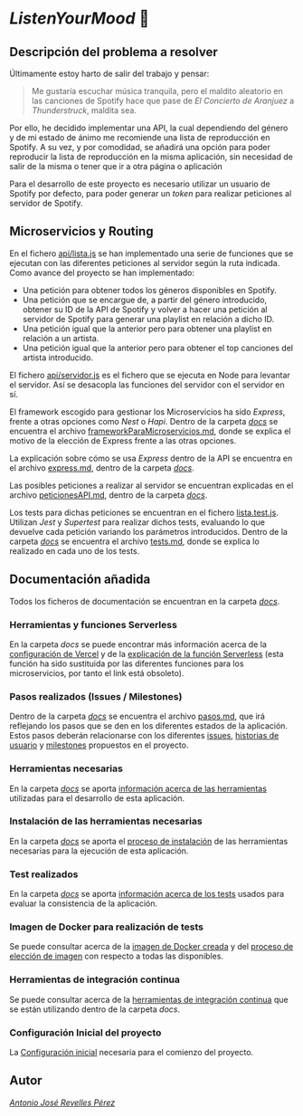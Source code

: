 # *ListenYourMood* :musical_note:


## Descripción del problema a resolver
Últimamente estoy harto de salir del trabajo y pensar:
  > Me gustaría escuchar música tranquila, pero el maldito aleatorio en las canciones de Spotify hace que pase de *El Concierto de Aranjuez* a *Thunderstruck*, maldita sea.
  
Por ello, he decidido implementar una API, la cual dependiendo del género y de mi estado de ánimo me recomiende una lista de reproducción en Spotify.
A su vez, y por comodidad, se añadirá una opción para poder reproducir la lista de reproducción en la misma aplicación, sin necesidad de salir de la misma o tener que ir a otra página o aplicación

Para el desarrollo de este proyecto es necesario utilizar un usuario de Spotify por defecto, para poder generar un *token* para realizar peticiones al servidor de Spotify.

## Microservicios y Routing
En el fichero [api/lista.js](https://github.com/antoniorev/ListenYourMood/blob/master/api/lista.js) se han implementado una serie de funciones que se ejecutan con las diferentes peticiones al servidor según la ruta indicada. Como avance del proyecto se han implementado:
  - Una petición para obtener todos los géneros disponibles en Spotify.
  - Una petición que se encargue de, a partir del género introducido, obtener su ID de la API de Spotify y volver a hacer una petición al servidor de Spotify para generar una playlist en relación a dicho ID.
  - Una petición igual que la anterior pero para obtener una playlist en relación a un artista.
  - Una petición igual que la anterior pero para obtener el top canciones del artista introducido.

El fichero [api/servidor.js](https://github.com/antoniorev/ListenYourMood/blob/master/api/servidor.js) es el fichero que se ejecuta en Node para levantar el servidor. Así se desacopla las funciones del servidor con el servidor en sí.

El framework escogido para gestionar los Microservicios ha sido *Express*, frente a otras opciones como *Nest* o *Hapi*. Dentro de la carpeta *[docs](https://github.com/AntonioRev/ListenYourMood/tree/master/docs)* se encuentra el archivo [frameworkParaMicroservicios.md](https://github.com/AntonioRev/ListenYourMood/blob/master/docs/frameworkParaMicroservicios.md), donde se explica el motivo de la elección de Express frente a las otras opciones.

La explicación sobre cómo se usa *Express* dentro de la API se encuentra en el archivo [express.md](https://github.com/AntonioRev/ListenYourMood/blob/master/docs/express.md), dentro de la carpeta *[docs](https://github.com/AntonioRev/ListenYourMood/tree/master/docs)*.

Las posibles peticiones a realizar al servidor se encuentran explicadas en el archivo [peticionesAPI.md](https://github.com/AntonioRev/ListenYourMood/blob/master/docs/peticionesAPI.md), dentro de la carpeta *[docs](https://github.com/AntonioRev/ListenYourMood/tree/master/docs)*.

Los tests para dichas peticiones se encuentran en el fichero [lista.test.js](https://github.com/antoniorev/ListenYourMood/blob/master/tests/lista.test.js). Utilizan *Jest* y *Supertest* para realizar dichos tests, evaluando lo que devuelve cada petición variando los parámetros introducidos. Dentro de la carpeta *[docs](https://github.com/AntonioRev/ListenYourMood/tree/master/docs)* se encuentra el archivo [tests.md](https://github.com/AntonioRev/ListenYourMood/blob/master/docs/testsPeticion.md), donde se explica lo realizado en cada uno de los tests.

## Documentación añadida
Todos los ficheros de documentación se encuentran en la carpeta *[docs](https://github.com/AntonioRev/ListenYourMood/tree/master/docs)*.
### Herramientas y funciones Serverless
En la carpeta *docs* se puede encontrar más información acerca de la [configuración de Vercel](https://github.com/antoniorev/ListenYourMood/blob/master/docs/configuracionVercel.md) y de la [explicación de la función Serverless](https://github.com/antoniorev/ListenYourMood/blob/master/docs/funcionServerless.md) (esta función ha sido sustituida por las diferentes funciones para los microservicios, por tanto el link está obsoleto).


### Pasos realizados (Issues / Milestones)
Dentro de la carpeta *[docs](https://github.com/AntonioRev/ListenYourMood/tree/master/docs)* se encuentra el archivo [pasos.md](https://github.com/AntonioRev/ListenYourMood/blob/master/docs/pasos.md), que irá reflejando los pasos que se den en los diferentes estados de la aplicación. Estos pasos deberán relacionarse con los diferentes [issues](https://github.com/AntonioRev/ListenYourMood/issues), [historias de usuario](https://github.com/AntonioRev/ListenYourMood/labels/user-stories) y [milestones](https://github.com/AntonioRev/ListenYourMood/milestones) propuestos en el proyecto.

### Herramientas necesarias
En la carpeta *[docs](https://github.com/AntonioRev/ListenYourMood/tree/master/docs)* se aporta [información acerca de las herramientas](https://github.com/AntonioRev/ListenYourMood/blob/master/docs/herramientas.md) utilizadas para el desarrollo de esta aplicación.

### Instalación de las herramientas necesarias
En la carpeta *[docs](https://github.com/AntonioRev/ListenYourMood/tree/master/docs)* se aporta el [proceso de instalación](https://github.com/AntonioRev/ListenYourMood/blob/master/docs/instalacionHerramientas.md) de las herramientas necesarias para la ejecución de esta aplicación.

### Test realizados
En la carpeta *[docs](https://github.com/AntonioRev/ListenYourMood/tree/master/docs)* se aporta [información acerca de los tests](https://github.com/AntonioRev/ListenYourMood/blob/master/docs/tests.md) usados para evaluar la consistencia de la aplicación.

### Imagen de Docker para realización de tests
Se puede consultar acerca de la [imagen de Docker creada](https://github.com/AntonioRev/ListenYourMood/blob/master/docs/Docker.md) y del [proceso de elección de imagen](https://github.com/AntonioRev/ListenYourMood/blob/master/docs/imagenesDocker.md) con respecto a todas las disponibles.

### Herramientas de integración continua
Se puede consultar acerca de la [herramientas de integración continua](https://github.com/AntonioRev/ListenYourMood/blob/master/docs/Docker.md) que se están utilizando dentro de la carpeta *docs*.


### Configuración Inicial del proyecto
La [Configuración inicial](https://github.com/AntonioRev/ListenYourMood/blob/master/docs/ConfiguracionInicial.md) necesaria para el comienzo del proyecto.

## Autor
*[Antonio José Revelles Pérez](https://github.com/AntonioRev)*
